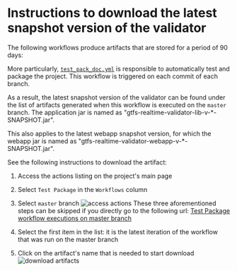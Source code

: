 # Instructions to download the latest snapshot version of the validator

The following workflows produce artifacts that are stored for a period of 90 days:

More particularly, [`test_pack_doc.yml`](../.github/workflows/test_package.yml) is responsible to automatically test and package the project.
This workflow is triggered on each commit of each branch. 

As a result, the latest snapshot version of the validator can be found under the list of artifacts generated when this workflow is executed on the `master` branch.
The application jar is named as "gtfs-realtime-validator-lib-v-*-SNAPSHOT.jar".

This also applies to the latest webapp snapshot version, for which the webapp jar is named as "gtfs-realtime-validator-webapp-v-*-SNAPSHOT.jar".

See the following instructions to download the artifact:

1. Access the actions listing on the project's main page
1. Select `Test Package` in the `Workflows` column
1. Select `master` branch
![access actions](https://user-images.githubusercontent.com/46797220/154085290-89666a47-4825-465d-9b56-83331b5aa363.png)
These three aforementioned steps can be skipped if you directly go to the following url: [Test Package workflow executions on master branch](https://github.com/MobilityData/gtfs-realtime-validator/actions/workflows/test_package.yml?query=branch%3Amaster)

1. Select the first item in the list: it is the latest iteration of the workflow that was run on the master branch
1. Click on the artifact's name that is needed to start download 
![download artifacts](https://user-images.githubusercontent.com/46797220/154085256-dce24278-a574-41bc-bbf5-45a4ba02df3c.png)
